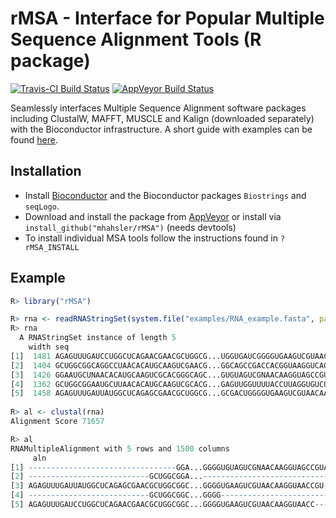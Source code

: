 # rMSA - Interface for Popular Multiple Sequence Alignment Tools (R package)

[![Travis-CI Build Status](https://travis-ci.org/mhahsler/rMSA.svg?branch=master)](https://travis-ci.org/mhahsler/rMSA)
[![AppVeyor Build Status](https://ci.appveyor.com/api/projects/status/github/mhahsler/rMSA?branch=master&svg=true)](https://ci.appveyor.com/project/mhahsler/rMSA)

Seamlessly interfaces Multiple Sequence Alignment software packages including ClustalW, MAFFT, MUSCLE and Kalign 
(downloaded separately) with the Bioconductor infrastructure. A short guide with examples can be found 
[here](http://github.com/mhahsler/rMSA/raw/master/vignettes_real/rMSA.pdf).

## Installation

* Install [Bioconductor](http://www.bioconductor.org/install/) and the Bioconductor packages
`Biostrings` and `seqLogo`.
*  Download and install the package from [AppVeyor](https://ci.appveyor.com/project/mhahsler/rMSA/build/artifacts) or install via `install_github("mhahsler/rMSA")` (needs devtools) 
* To install individual MSA tools follow the instructions found in `? rMSA_INSTALL`

## Example
```R
R> library("rMSA")

R> rna <- readRNAStringSet(system.file("examples/RNA_example.fasta", package="rMSA"))
R> rna
  A RNAStringSet instance of length 5
    width seq                                                                    names               
[1]  1481 AGAGUUUGAUCCUGGCUCAGAACGAACGCUGGCG...UGGUGAUCGGGGUGAAGUCGUAACAAGGUAACC 1675 AB015560.1 d...
[2]  1404 GCUGGCGGCAGGCCUAACACAUGCAAGUCGAACG...GGCAGCCGACCACGGUAAGGUCAGCGACUGGGG 4399 D14432.1 Rho...
[3]  1426 GGAAUGCUNAACACAUGCAAGUCGCACGGGCAGC...GUGUAGUCGNAACAAGGUAGCCGUAGGGGAACC 4403 X72908.1 Ros...
[4]  1362 GCUGGCGGAAUGCUUAACACAUGCAAGUCGCACG...GAGUUGGUUUUACCUUAGGUGUCUAGGCUAACC 4404 AF173825.1 A...
[5]  1458 AGAGUUUGAUUAUGGCUCAGAGCGAACGCUGGCG...GCGACUGGGGUGAAGUCGUAACAAGGUAACCGU 4411 Y07647.2 Dre...
 
R> al <- clustal(rna)
Alignment Score 71657

R> al
RNAMultipleAlignment with 5 rows and 1500 columns
     aln                                                                         names               
[1] ---------------------------------GGA...GGGGUGUAGUCGNAACAAGGUAGCCGUAGGGGAACC 4403
[2] ---------------------------GCUGGCGGA...------------------------------------ 4404
[3] AGAGUUUGAUUAUGGCUCAGAGCGAACGCUGGCGGC...GGGGUGAAGUCGUAACAAGGUAACCGU--------- 4411
[4] ---------------------------GCUGGCGGC...GGGG-------------------------------- 4399
[5] AGAGUUUGAUCCUGGCUCAGAACGAACGCUGGCGGC...GGGGUGAAGUCGUAACAAGGUAACC----------- 1675
```
